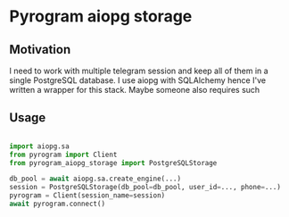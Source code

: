 Pyrogram aiopg storage
======================

Motivation
----------

I need to work with multiple telegram session and keep all of them in a single PostgreSQL database.
I use aiopg with SQLAlchemy hence I've written a wrapper for this stack.
Maybe someone also requires such

Usage
-----

```python

import aiopg.sa
from pyrogram import Client
from pyrogram_aiopg_storage import PostgreSQLStorage

db_pool = await aiopg.sa.create_engine(...)
session = PostgreSQLStorage(db_pool=db_pool, user_id=..., phone=...)
pyrogram = Client(session_name=session)
await pyrogram.connect()

```